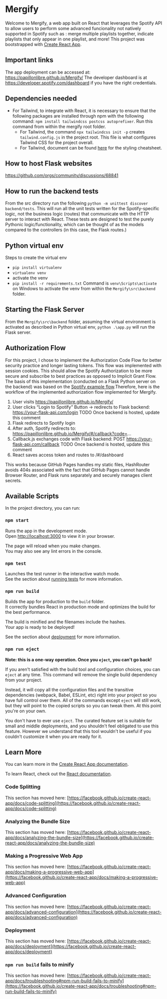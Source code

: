 # Mergify
Welcome to Mergify, a web app built on React that leverages the Spotify API to allow users to perform some advanced funcionality not natively supported in Spotify such as : merge multiple playlists together, indicate playlists that only appear in one playlist, and more! This project was bootstrapped with [Create React App](https://github.com/facebook/create-react-app).

## Important links
The app deployment can be accessed at: https://papillonlibre.github.io/Mergify/
The developer dashboard is at https://developer.spotify.com/dashboard if you have the right credentials.

## Dependencies needed

- For Tailwind, to integrate with React, it is necessary to ensure that the following packages are installed through npm with the following command: `npm install tailwindcss postcss autoprefixer`. Run this command from within the mergify root folder.
    - For Tailwind, the command `npx tailwindcss init -p` creates `tailwind.config.js` in the project root. This file is what configures Tailwind CSS for the project overall.
    - For Tailwind, document can be found [here](https://nerdcave.com/tailwind-cheat-sheet) for the styling cheatsheet.

## How to host Flask websites
https://github.com/orgs/community/discussions/68841

## How to run the backend tests

From the src directory run the following `python -m unittest discover backend/tests`. This will run all the unit tests written
for the Spotify-specific logic, not the business logic (routes) that communicate with the HTTP server to interact with React. These tests
are designed to test the purely Pythonic logic/functionality, which can be thought of as the models compared to the controllers (in this case, the Flask routes.) 


## Python virtual env

Steps to create the virtual env
- `pip install virtualenv`
- `virtualenv venv`
- activate the venv
- `pip install -r requirements.txt`
Command is `venv\Scripts\activate` on Windows to activate the venv from within the `Mergify\src\backend` folder.

## Starting the Flask Server
From the `Mergify\src\backend` folder, assuming the virtual environment is activated as described in Python virtual env, `python .\app.py` will run the Flask server.

## Authorization Flow

For this project, I chose to implement the Authorization Code Flow for better security practice and longer lasting tokens. This flow was implemented with session cookies. This should allow the Spotify Authorization to be more secure and subscribe to best practices as opposed to Implicit Grant Flow. The basis of this implementation (conducted on a Flask Python server on the backend) was based on the [Spotify example flow](https://developer.spotify.com/documentation/web-api/tutorials/code-flow).Therefore, here is the workflow of the implemented authorization flow implemented for Mergify.

1. User visits https://papillonlibre.github.io/Mergify/
2. User clicks “Login to Spotify”  Button → redirects to Flask backend: https://your-flask-api.com/login TODO Once backend is hosted, update this comment
3. Flask redirects to Spotify login
4. After auth, Spotify redirects to: https://papillonlibre.github.io/Mergify/#/callback?code=...
5. Callback.js exchanges code with Flask backend: POST https://your-flask-api.com/callback TODO Once backend is hosted, update this comment
6. React saves access token and routes to /#/dashboard

This works because GitHub Pages handles my static files, HashRouter avoids 404s associated with the fact that GitHub Pages cannot handle Browser Router, and Flask runs separately and securely manages client secrets. 


## Available Scripts

In the project directory, you can run:

### `npm start`

Runs the app in the development mode.\
Open [http://localhost:3000](http://localhost:3000) to view it in your browser.

The page will reload when you make changes.\
You may also see any lint errors in the console.

### `npm test`

Launches the test runner in the interactive watch mode.\
See the section about [running tests](https://facebook.github.io/create-react-app/docs/running-tests) for more information.

### `npm run build`

Builds the app for production to the `build` folder.\
It correctly bundles React in production mode and optimizes the build for the best performance.

The build is minified and the filenames include the hashes.\
Your app is ready to be deployed!

See the section about [deployment](https://facebook.github.io/create-react-app/docs/deployment) for more information.

### `npm run eject`

**Note: this is a one-way operation. Once you `eject`, you can't go back!**

If you aren't satisfied with the build tool and configuration choices, you can `eject` at any time. This command will remove the single build dependency from your project.

Instead, it will copy all the configuration files and the transitive dependencies (webpack, Babel, ESLint, etc) right into your project so you have full control over them. All of the commands except `eject` will still work, but they will point to the copied scripts so you can tweak them. At this point you're on your own.

You don't have to ever use `eject`. The curated feature set is suitable for small and middle deployments, and you shouldn't feel obligated to use this feature. However we understand that this tool wouldn't be useful if you couldn't customize it when you are ready for it.

## Learn More

You can learn more in the [Create React App documentation](https://facebook.github.io/create-react-app/docs/getting-started).

To learn React, check out the [React documentation](https://reactjs.org/).

### Code Splitting

This section has moved here: [https://facebook.github.io/create-react-app/docs/code-splitting](https://facebook.github.io/create-react-app/docs/code-splitting)

### Analyzing the Bundle Size

This section has moved here: [https://facebook.github.io/create-react-app/docs/analyzing-the-bundle-size](https://facebook.github.io/create-react-app/docs/analyzing-the-bundle-size)

### Making a Progressive Web App

This section has moved here: [https://facebook.github.io/create-react-app/docs/making-a-progressive-web-app](https://facebook.github.io/create-react-app/docs/making-a-progressive-web-app)

### Advanced Configuration

This section has moved here: [https://facebook.github.io/create-react-app/docs/advanced-configuration](https://facebook.github.io/create-react-app/docs/advanced-configuration)

### Deployment

This section has moved here: [https://facebook.github.io/create-react-app/docs/deployment](https://facebook.github.io/create-react-app/docs/deployment)

### `npm run build` fails to minify

This section has moved here: [https://facebook.github.io/create-react-app/docs/troubleshooting#npm-run-build-fails-to-minify](https://facebook.github.io/create-react-app/docs/troubleshooting#npm-run-build-fails-to-minify)
